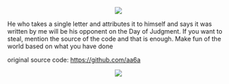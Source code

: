 <p align="center"><img src="https://i0.wp.com/images.hive.blog/DQmZgGvu6YXrMNyDb4wVURLV14WNNSYs58R1kY64HNMSmCL/hive-didver1.gif"></p>
He who takes a single letter and attributes it to himself and says it was written by me will be his opponent on the Day of Judgment. If you want to steal, mention the source of the code and that is enough. Make fun of the world based on what you have done

original source code: https://github.com/aa6a
<p align="center"><img src="https://i0.wp.com/images.hive.blog/DQmZgGvu6YXrMNyDb4wVURLV14WNNSYs58R1kY64HNMSmCL/hive-didver1.gif"></p>
